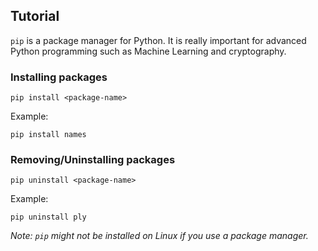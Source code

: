 Tutorial
--------
`pip` is a package manager for Python. It is really important for advanced Python programming such as Machine Learning and cryptography.

### Installing packages

    pip install <package-name>

Example:

    pip install names

### Removing/Uninstalling packages

    pip uninstall <package-name>

Example:

    pip uninstall ply

*Note: `pip` might not be installed on Linux if you use a package manager.*
